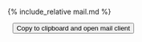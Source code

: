 {% include_relative mail.md %}


<textarea style="height: 0px; max-height: 0px; width: 0px; max-width: 0px; opacity: 0" id="textarea">
{% include_relative mail.md %}
</textarea>

<button id="button" data-clipboard-action="copy" data-clipboard-target="#textarea" data-tippy-content="Copied, opening mail client">
    Copy to clipboard and open mail client
</button>

<script src="https://unpkg.com/@popperjs/core@2"></script>
<script src="https://unpkg.com/tippy.js@6"></script>
<script src="https://cdnjs.cloudflare.com/ajax/libs/clipboard.js/2.0.4/clipboard.min.js"></script>
<script>
document.addEventListener("DOMContentLoaded", function() {
    new ClipboardJS('#button');

    tippy('#button', {
        trigger: 'click',
    });

    document.getElementById('button').addEventListener('click', function() {
        let address_data = "{% include_relative addresses.md %}";
        let subject_data = "{% include_relative subject.md %}";
        let body_data = "{% include_relative mail.md %}";
        body_data = body_data.replace(/\n/g, '%0D%0A');

        setTimeout(function() {
            window.location.href = `mailto:address_data?subject=subject_data&body=body_data`;
        }, 550);
    });
});
</script>
